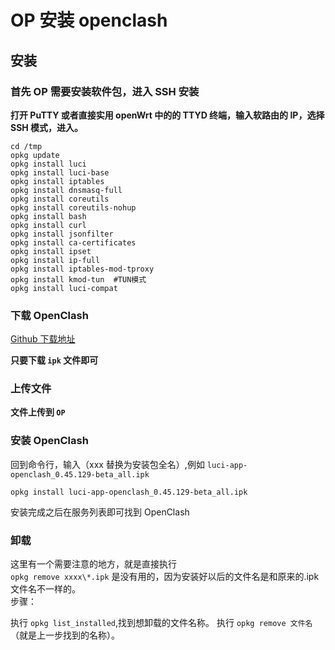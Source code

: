 # OP 安装 openclash

## 安装

### 首先 OP 需要安装软件包，进入 SSH 安装

**打开 PuTTY 或者直接实用 openWrt 中的的 TTYD 终端，输入软路由的 IP，选择 SSH 模式，进入。**

```shell
cd /tmp
opkg update
opkg install luci
opkg install luci-base
opkg install iptables
opkg install dnsmasq-full
opkg install coreutils
opkg install coreutils-nohup
opkg install bash
opkg install curl
opkg install jsonfilter
opkg install ca-certificates
opkg install ipset
opkg install ip-full
opkg install iptables-mod-tproxy
opkg install kmod-tun  #TUN模式
opkg install luci-compat
```

### 下载 OpenClash

[Github 下载地址](https://github.com/vernesong/OpenClash)

**只要下载 `ipk` 文件即可**

### 上传文件

**文件上传到 `OP`**

### 安装 OpenClash

回到命令行，输入（xxx 替换为安装包全名）,例如 `luci-app-openclash_0.45.129-beta_all.ipk`

```shell
opkg install luci-app-openclash_0.45.129-beta_all.ipk
```

安装完成之后在服务列表即可找到 OpenClash

### 卸载

这里有一个需要注意的地方，就是直接执行  
`opkg remove xxxx\*.ipk` 是没有用的，因为安装好以后的文件名是和原来的.ipk 文件名不一样的。  
步骤：

执行 `opkg list_installed`,找到想卸载的文件名称。
执行 `opkg remove 文件名`（就是上一步找到的名称）。
